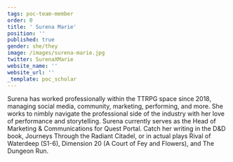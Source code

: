 ```yaml
---
tags: poc-team-member
order: 0
title: ' Surena Marie'
position: ''
published: true
gender: she/they
image: /images/surena-marie.jpg
twitter: SurenaXMarie
website_name: ''
website_url: ''
_template: poc_scholar
---
```


Surena has worked professionally within the TTRPG space since 2018, managing social media, community, marketing, performing, and more. She works to nimbly navigate the professional side of the industry with her love of performance and storytelling. Surena currently serves as the Head of Marketing & Communications for Quest Portal. Catch her writing in the D&D book, Journeys Through the Radiant Citadel, or in actual plays Rival of Waterdeep (S1-6), Dimension 20 (A Court of Fey and Flowers), and The Dungeon Run.
